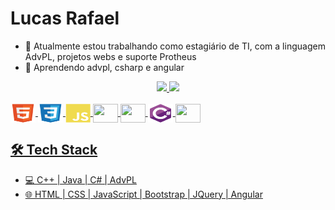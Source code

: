 ### <h1>Lucas Rafael</h1>

- 🔭 Atualmente estou trabalhando como estagiário de TI, com a linguagem AdvPL, projetos webs e suporte Protheus 
- 🌱 Aprendendo advpl, csharp e angular

<div align="center">
  <a href="https://github.com/lucasrafaeldesouza">
  <img height="179em" src="https://github-readme-stats.vercel.app/api?username=lucasrafaeldesouza&show_icons=true&theme=dark&include_all_commits=true&count_private=true"/>
  <img height="179em" src="https://github-readme-stats.vercel.app/api/top-langs/?username=lucasrafaeldesouza&layout=compact&langs_count=7&theme=dark"/>
    
</div>
  
<div style="display: inline_block"><br>
  <img align="center" alt="Rafa-HTML" height="30" width="40" src="https://raw.githubusercontent.com/devicons/devicon/master/icons/html5/html5-original.svg">
  <img align="center" alt="Rafa-CSS" height="30" width="40" src="https://raw.githubusercontent.com/devicons/devicon/master/icons/css3/css3-original.svg">
  <img align="center" alt="Rafa-Js" height="30" width="40" src="https://raw.githubusercontent.com/devicons/devicon/master/icons/javascript/javascript-plain.svg">
  <img align="center" height="30" width="40" src="https://cdn.jsdelivr.net/gh/devicons/devicon/icons/angularjs/angularjs-original.svg" />
  <img align="center" height="30" width="40" src="https://cdn.jsdelivr.net/gh/devicons/devicon/icons/bootstrap/bootstrap-plain.svg" />
  <img align="center" alt="Rafa-Csharp" height="30" width="40" src="https://raw.githubusercontent.com/devicons/devicon/master/icons/csharp/csharp-original.svg">
  <img align="center" alt="" height="30" width="40" src="https://cdn.icon-icons.com/icons2/2148/PNG/128/totvs_icon_131953.png">  
</div>
  
  ## 🛠 Tech Stack

- 💻 C++ | Java | C# | AdvPL
- 🌐 HTML | CSS | JavaScript | Bootstrap | JQuery | Angular
